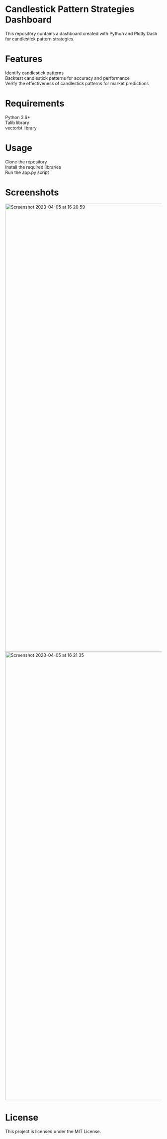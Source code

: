 # Candlestick Pattern Strategies Dashboard

This repository contains a dashboard created with Python and Plotly Dash for candlestick pattern strategies.

# Features
Identify candlestick patterns<br>
Backtest candlestick patterns for accuracy and performance<br>
Verify the effectiveness of candlestick patterns for market predictions

# Requirements
Python 3.6+<br>
Talib library<br>
vectorbt library<br>

# Usage
Clone the repository<br>
Install the required libraries<br>
Run the app.py script<br>

# Screenshots
<img width="1440" alt="Screenshot 2023-04-05 at 16 20 59" src="https://user-images.githubusercontent.com/85077997/230202150-1d75dc72-3d2f-4338-825d-6c49a8b838ab.png">
<img width="1440" alt="Screenshot 2023-04-05 at 16 21 35" src="https://user-images.githubusercontent.com/85077997/230202199-99813294-d68e-46b7-a72f-b7c66d9130fb.png">

# License
This project is licensed under the MIT License.<br>
